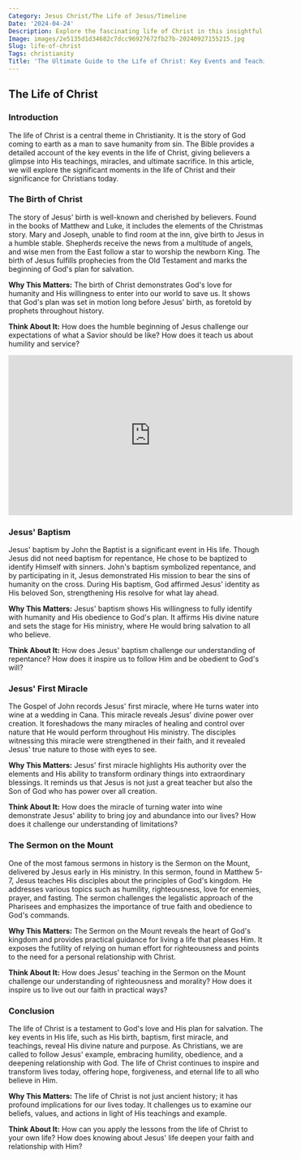 ```yaml
---
Category: Jesus Christ/The Life of Jesus/Timeline
Date: '2024-04-24'
Description: Explore the fascinating life of Christ in this insightful article, delving into His teachings, miracles, and impact on Christianity. Uncover the profound journey of Jesus with historical insights and spiritual reflections.
Image: images/2e5135d1d34682c7dcc96927672fb27b-20240927155215.jpg
Slug: life-of-christ
Tags: christianity
Title: 'The Ultimate Guide to the Life of Christ: Key Events and Teachings'
---
```


## The Life of Christ

### Introduction
The life of Christ is a central theme in Christianity. It is the story of God coming to earth as a man to save humanity from sin. The Bible provides a detailed account of the key events in the life of Christ, giving believers a glimpse into His teachings, miracles, and ultimate sacrifice. In this article, we will explore the significant moments in the life of Christ and their significance for Christians today.

### The Birth of Christ
The story of Jesus' birth is well-known and cherished by believers. Found in the books of Matthew and Luke, it includes the elements of the Christmas story. Mary and Joseph, unable to find room at the inn, give birth to Jesus in a humble stable. Shepherds receive the news from a multitude of angels, and wise men from the East follow a star to worship the newborn King. The birth of Jesus fulfills prophecies from the Old Testament and marks the beginning of God's plan for salvation.

**Why This Matters:** The birth of Christ demonstrates God's love for humanity and His willingness to enter into our world to save us. It shows that God's plan was set in motion long before Jesus' birth, as foretold by prophets throughout history.

**Think About It:** How does the humble beginning of Jesus challenge our expectations of what a Savior should be like? How does it teach us about humility and service?


<iframe width="560" height="315" src="https://www.youtube.com/embed/rn9-UNer6MQ" frameborder="0" allow="autoplay; encrypted-media" allowfullscreen></iframe>


### Jesus' Baptism
Jesus' baptism by John the Baptist is a significant event in His life. Though Jesus did not need baptism for repentance, He chose to be baptized to identify Himself with sinners. John's baptism symbolized repentance, and by participating in it, Jesus demonstrated His mission to bear the sins of humanity on the cross. During His baptism, God affirmed Jesus' identity as His beloved Son, strengthening His resolve for what lay ahead.

**Why This Matters:** Jesus' baptism shows His willingness to fully identify with humanity and His obedience to God's plan. It affirms His divine nature and sets the stage for His ministry, where He would bring salvation to all who believe.

**Think About It:** How does Jesus' baptism challenge our understanding of repentance? How does it inspire us to follow Him and be obedient to God's will?

### Jesus' First Miracle
The Gospel of John records Jesus' first miracle, where He turns water into wine at a wedding in Cana. This miracle reveals Jesus' divine power over creation. It foreshadows the many miracles of healing and control over nature that He would perform throughout His ministry. The disciples witnessing this miracle were strengthened in their faith, and it revealed Jesus' true nature to those with eyes to see.

**Why This Matters:** Jesus' first miracle highlights His authority over the elements and His ability to transform ordinary things into extraordinary blessings. It reminds us that Jesus is not just a great teacher but also the Son of God who has power over all creation.

**Think About It:** How does the miracle of turning water into wine demonstrate Jesus' ability to bring joy and abundance into our lives? How does it challenge our understanding of limitations?

### The Sermon on the Mount
One of the most famous sermons in history is the Sermon on the Mount, delivered by Jesus early in His ministry. In this sermon, found in Matthew 5-7, Jesus teaches His disciples about the principles of God's kingdom. He addresses various topics such as humility, righteousness, love for enemies, prayer, and fasting. The sermon challenges the legalistic approach of the Pharisees and emphasizes the importance of true faith and obedience to God's commands.

**Why This Matters:** The Sermon on the Mount reveals the heart of God's kingdom and provides practical guidance for living a life that pleases Him. It exposes the futility of relying on human effort for righteousness and points to the need for a personal relationship with Christ.

**Think About It:** How does Jesus' teaching in the Sermon on the Mount challenge our understanding of righteousness and morality? How does it inspire us to live out our faith in practical ways?

### Conclusion
The life of Christ is a testament to God's love and His plan for salvation. The key events in His life, such as His birth, baptism, first miracle, and teachings, reveal His divine nature and purpose. As Christians, we are called to follow Jesus' example, embracing humility, obedience, and a deepening relationship with God. The life of Christ continues to inspire and transform lives today, offering hope, forgiveness, and eternal life to all who believe in Him.

**Why This Matters:** The life of Christ is not just ancient history; it has profound implications for our lives today. It challenges us to examine our beliefs, values, and actions in light of His teachings and example.

**Think About It:** How can you apply the lessons from the life of Christ to your own life? How does knowing about Jesus' life deepen your faith and relationship with Him?